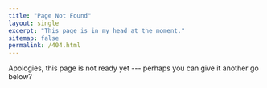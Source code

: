 ```yaml
---
title: "Page Not Found"
layout: single
excerpt: "This page is in my head at the moment."
sitemap: false
permalink: /404.html
---
```


Apologies, this page is not ready yet --- perhaps you can give it another go below?

<script type="text/javascript">
  var GOOG_FIXURL_LANG = 'en';
  var GOOG_FIXURL_SITE = '{{ site.url }}'
</script>
<script type="text/javascript"
  src="//linkhelp.clients.google.com/tbproxy/lh/wm/fixurl.js">
</script>
